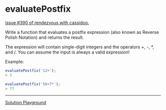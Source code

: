 # evaluatePostfix

[issue #390 of rendezvous with cassidoo.](https://buttondown.com/cassidoo/archive/if-im-scared-be-scared-allow-it-release-it-move/)

Write a function that evaluates a postfix expression
(also known as Reverse Polish Notation) and returns the result.

The expression will contain single-digit integers and the operators +, -, \*, and /.
You can assume the input is always a valid expression!

Example:

```ts
evaluatePostfix('12+');
> 3

evaluatePostfix('56+7*');
> 77
```

---

[Solution Playground](https://tsplay.dev/mxdKbm)
